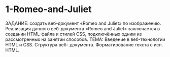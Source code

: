 # 1-Romeo-and-Juliet
ЗАДАНИЕ: создать веб-документ «Romeo and Juliet» по изображению. Реализация данного веб-документа «Romeo and Juliet» заключается в создании HTML-файла и стилей CSS, подключённых одним из рассмотренных на занятии способов. 
ТЕМА: Введение в веб-технологии HTML и CSS. Структура веб- документа. Форматирование текста с исп. HTML.
